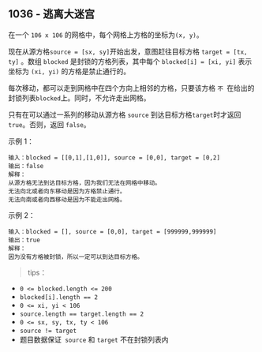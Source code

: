 ## 1036 - 逃离大迷宫
在一个 `106 x 106` 的网格中，每个网格上方格的坐标为` (x, y) `。

现在从源方格` source = [sx, sy] `开始出发，意图赶往目标方格 `target = [tx, ty]` 。数组 `blocked` 是封锁的方格列表，其中每个 `blocked[i] = [xi, yi]` 表示坐标为 `(xi, yi)` 的方格是禁止通行的。

每次移动，都可以走到网格中在四个方向上相邻的方格，只要该方格 `不 `在给出的封锁列表` blocked `上。同时，不允许走出网格。

只有在可以通过一系列的移动从源方格 `source` 到达目标方格` target `时才返回 `true`。否则，返回 `false`。

 

示例 1：
```
输入：blocked = [[0,1],[1,0]], source = [0,0], target = [0,2]
输出：false
解释：
从源方格无法到达目标方格，因为我们无法在网格中移动。
无法向北或者向东移动是因为方格禁止通行。
无法向南或者向西移动是因为不能走出网格。
```
示例 2：
```
输入：blocked = [], source = [0,0], target = [999999,999999]
输出：true
解释：
因为没有方格被封锁，所以一定可以到达目标方格。
``` 

>tips：
+ `0 <= blocked.length <= 200`
+ `blocked[i].length == 2`
+ `0 <= xi, yi < 106`
+ `source.length == target.length == 2`
+ `0 <= sx, sy, tx, ty < 106`
+ `source != target`
+ 题目数据保证` source` 和 `target` 不在封锁列表内
